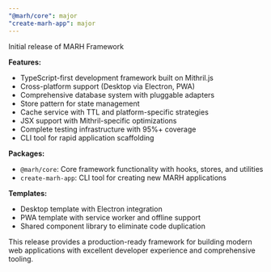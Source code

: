 ```yaml
---
"@marh/core": major
"create-marh-app": major
---
```


Initial release of MARH Framework

**Features:**
- TypeScript-first development framework built on Mithril.js
- Cross-platform support (Desktop via Electron, PWA)
- Comprehensive database system with pluggable adapters
- Store pattern for state management
- Cache service with TTL and platform-specific strategies
- JSX support with Mithril-specific optimizations
- Complete testing infrastructure with 95%+ coverage
- CLI tool for rapid application scaffolding

**Packages:**
- `@marh/core`: Core framework functionality with hooks, stores, and utilities
- `create-marh-app`: CLI tool for creating new MARH applications

**Templates:**
- Desktop template with Electron integration
- PWA template with service worker and offline support
- Shared component library to eliminate code duplication

This release provides a production-ready framework for building modern web applications with excellent developer experience and comprehensive tooling.